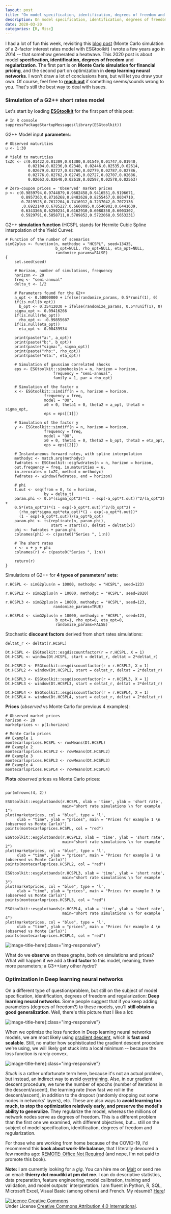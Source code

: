 ```yaml
---
layout: post
title: "On model specification, identification, degrees of freedom and regularization"
description: On model specification, identification, degrees of freedom and regularization
date: 2020-03-20
categories: [R, Misc]
---
```


I had a lot of fun this week, revisiting this [blog post](https://thierrymoudiki.wordpress.com/2014/10/12/monte-carlo-simulation-of-a-2-factor-interest-rates-model-with-esgtoolkit/) (Monte Carlo simulation of a 2-factor interest rates model with ESGtoolkit) I wrote a few years ago in 2014 --  that somehow generated a heatwave. This 2020 post is about model __specification, identification, degrees of freedom__ and __regularization__. The first part is on __Monte Carlo simulation for financial pricing__, and the second part on optimization in __deep learning neural networks__. I won't draw a lot of conclusions here, but will let you draw your own. Of course, feel free to [__reach out__](https://thierrymoudiki.github.io/#contact) if something seems/sounds wrong to you. That's still the best way to deal with issues. 


### Simulation of a G2++ short rates model 

Let's start by loading [__ESGtoolkit__](https://github.com/thierrymoudiki/ESGtoolkit) for the first part of this post:

```{r}
# In R console
suppressPackageStartupMessages(library(ESGtoolkit))
```

G2++ Model input __parameters__:


```{r}
# Observed maturities
u <- 1:30

# Yield to maturities
txZC <- c(0.01422,0.01309,0.01380,0.01549,0.01747,0.01940,
          0.02104,0.02236,0.02348, 0.02446,0.02535,0.02614,
          0.02679,0.02727,0.02760,0.02779,0.02787,0.02786,
          0.02776,0.02762,0.02745,0.02727,0.02707,0.02686,
          0.02663,0.02640,0.02618,0.02597,0.02578,0.02563)

# Zero-coupon prices = 'Observed' market prices
p <- c(0.9859794,0.9744879,0.9602458,0.9416551,0.9196671,
       0.8957363,0.8716268,0.8482628,0.8255457,0.8034710,
       0.7819525,0.7612204,0.7416912,0.7237042,0.7072136
       ,0.6922140,0.6785227,0.6660095,0.6546902,0.6441639,
       0.6343366,0.6250234,0.6162910,0.6080358,0.6003302,
       0.5929791,0.5858711,0.5789852,0.5722068,0.5653231)
```

G2++ __simulation function__ (HCSPL stands for Hermite Cubic Spline interpolation of the Yield Curve): 

```{r}
# Function of the number of scenarios
simG2plus <- function(n, methodyc = "HCSPL", seed=13435,
                      b_opt=NULL, rho_opt=NULL, eta_opt=NULL, 
                      randomize_params=FALSE)
{ 
    set.seed(seed)
  
    # Horizon, number of simulations, frequency
    horizon <- 20
    freq <- "semi-annual" 
    delta_t <- 1/2
    
    # Parameters found for the G2++
    a_opt <- 0.50000000 + ifelse(randomize_params, 0.5*runif(1), 0)
    if(is.null(b_opt)) 
      b_opt <- 0.35412030 + ifelse(randomize_params, 0.5*runif(1), 0)
    sigma_opt <- 0.09416266
    if(is.null(rho_opt)) 
      rho_opt <- -0.99855687
    if(is.null(eta_opt)) 
      eta_opt <- 0.08439934
    
    print(paste("a:", a_opt))
    print(paste("b:", b_opt))
    print(paste("sigma:", sigma_opt))
    print(paste("rho:", rho_opt))
    print(paste("eta:", eta_opt))
    
    # Simulation of gaussian correlated shocks
    eps <- ESGtoolkit::simshocks(n = n, horizon = horizon,
                     frequency = "semi-annual",
                     family = 1, par = rho_opt)
    
    # Simulation of the factor x
    x <- ESGtoolkit::simdiff(n = n, horizon = horizon, 
                 frequency = freq,  
                 model = "OU", 
                 x0 = 0, theta1 = 0, theta2 = a_opt, theta3 = sigma_opt,
                 eps = eps[[1]])
    
    # Simulation of the factor y
    y <- ESGtoolkit::simdiff(n = n, horizon = horizon, 
                 frequency = freq,  
                 model = "OU", 
                 x0 = 0, theta1 = 0, theta2 = b_opt, theta3 = eta_opt,
                 eps = eps[[2]])
    
    # Instantaneous forward rates, with spline interpolation
    methodyc <- match.arg(methodyc)
    fwdrates <- ESGtoolkit::esgfwdrates(n = n, horizon = horizon, 
    out.frequency = freq, in.maturities = u, 
    in.zerorates = txZC, method = methodyc)
    fwdrates <- window(fwdrates, end = horizon)
    
    # phi
    t.out <- seq(from = 0, to = horizon, 
                 by = delta_t)
    param.phi <- 0.5*(sigma_opt^2)*(1 - exp(-a_opt*t.out))^2/(a_opt^2) + 
    0.5*(eta_opt^2)*(1 - exp(-b_opt*t.out))^2/(b_opt^2) +
      (rho_opt*sigma_opt*eta_opt)*(1 - exp(-a_opt*t.out))*
      (1 - exp(-b_opt*t.out))/(a_opt*b_opt)
    param.phi <- ts(replicate(n, param.phi), 
                    start = start(x), deltat = deltat(x))
    phi <- fwdrates + param.phi
    colnames(phi) <- c(paste0("Series ", 1:n))
    
    # The short rates
    r <- x + y + phi
    colnames(r) <- c(paste0("Series ", 1:n))
    
    return(r)
}
```


Simulations of G2++ for __4 types of parameters' sets__:

```{r}
r.HCSPL <- simG2plus(n = 10000, methodyc = "HCSPL", seed=123)

r.HCSPL2 <- simG2plus(n = 10000, methodyc = "HCSPL", seed=2020)

r.HCSPL3 <- simG2plus(n = 10000, methodyc = "HCSPL", seed=123, 
                     randomize_params=TRUE)

r.HCSPL4 <- simG2plus(n = 10000, methodyc = "HCSPL", seed=123,
                      b_opt=1, rho_opt=0, eta_opt=0,
                      randomize_params=FALSE)
```


Stochastic __discount factors__ derived from short rates simulations:

```{r}
deltat_r <- deltat(r.HCSPL)

Dt.HCSPL <- ESGtoolkit::esgdiscountfactor(r = r.HCSPL, X = 1)
Dt.HCSPL <- window(Dt.HCSPL, start = deltat_r, deltat = 2*deltat_r)

Dt.HCSPL2 <- ESGtoolkit::esgdiscountfactor(r = r.HCSPL2, X = 1)
Dt.HCSPL2 <- window(Dt.HCSPL2, start = deltat_r, deltat = 2*deltat_r)

Dt.HCSPL3 <- ESGtoolkit::esgdiscountfactor(r = r.HCSPL3, X = 1)
Dt.HCSPL3 <- window(Dt.HCSPL3, start = deltat_r, deltat = 2*deltat_r)

Dt.HCSPL4 <- ESGtoolkit::esgdiscountfactor(r = r.HCSPL4, X = 1)
Dt.HCSPL4 <- window(Dt.HCSPL4, start = deltat_r, deltat = 2*deltat_r)

```


__Prices__ (_observed_ vs Monte Carlo for previous 4 examples): 

```{r}
# Observed market prices
horizon <- 20
marketprices <- p[1:horizon]

# Monte Carlo prices
## Example 1
montecarloprices.HCSPL <- rowMeans(Dt.HCSPL)
## Example 2
montecarloprices.HCSPL2 <- rowMeans(Dt.HCSPL2)
## Example 3
montecarloprices.HCSPL3 <- rowMeans(Dt.HCSPL3)
## Example 4
montecarloprices.HCSPL4 <- rowMeans(Dt.HCSPL4)
```


__Plots__  _observed_ prices vs Monte Carlo prices:

```{r}

par(mfrow=c(4, 2))

ESGtoolkit::esgplotbands(r.HCSPL, xlab = 'time', ylab = 'short rate', 
                         main="short rate simulations \n for example 1")
plot(marketprices, col = "blue", type = 'l', 
     xlab = "time", ylab = "prices", main = "Prices for example 1 \n (observed vs Monte Carlo)")
points(montecarloprices.HCSPL, col = "red")

ESGtoolkit::esgplotbands(r.HCSPL2, xlab = 'time', ylab = 'short rate', 
                         main="short rate simulations \n for example 2")
plot(marketprices, col = "blue", type = 'l', 
     xlab = "time", ylab = "prices", main = "Prices for example 2 \n (observed vs Monte Carlo)")
points(montecarloprices.HCSPL2, col = "red")

ESGtoolkit::esgplotbands(r.HCSPL3, xlab = 'time', ylab = 'short rate', 
                         main="short rate simulations \n for example 3")
plot(marketprices, col = "blue", type = 'l', 
     xlab = "time", ylab = "prices", main = "Prices for example 3 \n (observed vs Monte Carlo)")
points(montecarloprices.HCSPL3, col = "red")

ESGtoolkit::esgplotbands(r.HCSPL4, xlab = 'time', ylab = 'short rate', 
                         main="short rate simulations \n for example 4")
plot(marketprices, col = "blue", type = 'l', 
     xlab = "time", ylab = "prices", main = "Prices for example 4 \n (observed vs Monte Carlo)")
points(montecarloprices.HCSPL4, col = "red")

```

![image-title-here]({{base}}/images/2020-03-20/2020-03-20-image1.png){:class="img-responsive"}

What do we __observe__ on these graphs, both on simulations and prices? What will happen if we add a __third factor__ to this model, meaning, three more parameters; a G3++/any other _hydra_? 

### Optimization in  Deep learning neural networks

On a different type of question/problem, but still on the subject of model specification, identification, degrees of freedom and regularization: __Deep learning neural networks__. Some people suggest that if you keep adding parameters (degrees of freedom?) to these models, you'll __still obtain a good generalization__. Well, there's this picture that I like a lot: 

![image-title-here]({{base}}/images/2020-03-20/2020-03-20-image2.png){:class="img-responsive"}

When we optimize the loss function in Deep learning neural networks models, we are most likely using [gradient descent](https://en.wikipedia.org/wiki/Gradient_descent), which is __fast and scalable__. Still, no matter how sophisticated the gradient descent procedure we're using, we will likely get stuck into a local minimum -- because the loss function is rarely convex.

![image-title-here]({{base}}/images/2020-03-20/2020-03-20-image3.png){:class="img-responsive"}

_Stuck_ is a rather unfortunate term here, because it's not an actual problem, but instead, an indirect way to avoid [overtraining](https://en.wikipedia.org/wiki/Overfitting). Also, in our gradient descent procedure, we tune the number of epochs (number of iterations in the descent/ascent), the learning rate (how fast we roll in the descent/ascent), in addition to the dropout (randomly dropping out some nodes in networks' layers), etc. These are also ways to __avoid learning too much, to stop the optimization relatively early, and preserve the model's ability to generalize__. They regularize the model, whereas the millions of network nodes serve as degrees of freedom. This is a different problem than the first one we examined, with different objectives, but... still on the subject of model specification, identification, degrees of freedom and regularization.


For those who are working from home because of the COVID-19, I'd recommend this __book about work-life balance__, that I literally devoured a few months ago: [REMOTE: Office Not Required](https://basecamp.com/books/remote) (and nope, I'm not paid to promote this book).

__Note:__ I am currently looking for a _gig_. You can hire me on [Malt](https://www.malt.fr/profile/thierrymoudiki) or send me an email: __thierry dot moudiki at pm dot me__. I can do descriptive statistics, data preparation, feature engineering, model calibration, training and validation, and model outputs' interpretation. I am fluent in Python, R, SQL, Microsoft Excel, Visual Basic (among others) and French. My résumé? [Here]({{base}}/cv/thierry-moudiki.pdf)!

<a rel="license" href="http://creativecommons.org/licenses/by/4.0/"><img alt="Licence Creative Commons" style="border-width:0" src="https://i.creativecommons.org/l/by/4.0/88x31.png" /></a><br />Under License <a rel="license" href="http://creativecommons.org/licenses/by/4.0/">Creative Commons Attribution 4.0 International</a>.



